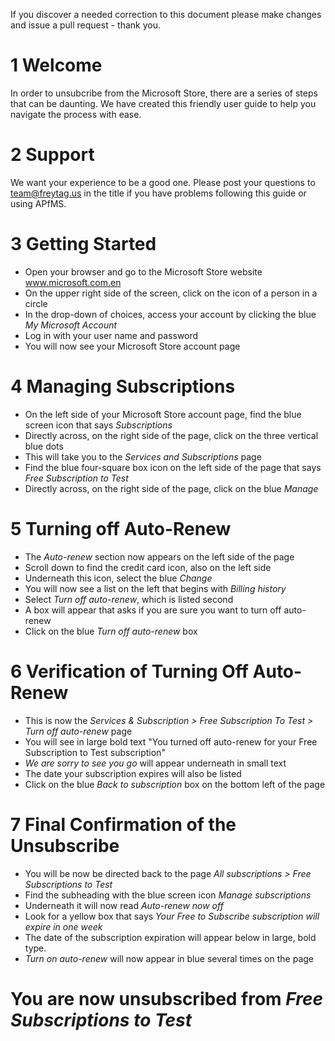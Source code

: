 

If you discover a needed correction to this document please make changes and issue a pull request - thank you.

# 1 Welcome 
In order to unsubcribe from the Microsoft Store, there are a series of steps that can be daunting. We have created this friendly user guide to help you navigate the process with ease. 

# 2 Support
We want your experience to be a good one.  Please post your questions to team@freytag.us in the title if you have problems following this guide or using APfMS.  

# 3 Getting Started
- Open your browser and go to the Microsoft Store website www.microsoft.com.en 
- On the upper right side of the screen, click on the icon of a person in a circle
- In the drop-down of choices, access your account by clicking the blue *My Microsoft Account*
- Log in with your user name and password
- You will now see your Microsoft Store account page
  
# 4 Managing Subscriptions
- On the left side of your Microsoft Store account page, find the blue screen icon that says *Subscriptions*
- Directly across, on the right side of the page, click on the three vertical blue dots
- This will take you to the *Services and Subscriptions* page
- Find the blue four-square box icon on the left side of the page that says *Free Subscription to Test*
- Directly across, on the right side of the page, click on the blue *Manage*
  
# 5 Turning off Auto-Renew
- The *Auto-renew* section now appears on the left side of the page
- Scroll down to find the credit card icon, also on the left side
- Underneath this icon, select the blue *Change*
- You will now see a list on the left that begins with *Billing history*
- Select *Turn off auto-renew*, which is listed second
- A box will appear that asks if you are sure you want to turn off auto-renew
- Click on the blue *Turn off auto-renew* box
  
# 6 Verification of Turning Off Auto-Renew 
- This is now the *Services & Subscription > Free Subscription To Test > Turn off auto-renew* page
- You will see in large bold text "You turned off auto-renew for your Free Subscription to Test subscription"
- *We are sorry to see you go* will appear underneath in small text
- The date your subscription expires will also be listed
- Click on the blue *Back to subscription* box on the bottom left of the page
  
# 7 Final Confirmation of the Unsubscribe
- You will be now be directed back to the page *All subscriptions > Free Subscriptions to Test*
- Find the subheading with the blue screen icon *Manage subscriptions*
- Underneath it will now read *Auto-renew now off*
- Look for a yellow box that says *Your Free to Subscribe subscription will expire in one week*
- The date of the subscription expiration will appear below in large, bold type.
- *Turn on auto-renew* will now appear in blue several times on the page

# You are now unsubscribed from *Free Subscriptions to Test*
  
